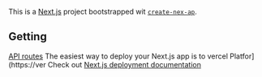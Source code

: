 This is a [Next.js](https://nextjs.org) project bootstrapped wit [`create-nex-ap`](https://nextjs.org/docs/pages/api-reference/create-next-app).
## Getting
[API routes](https://nextjs.org/docs/pages/building-your-pplication/routng/aproutes)
The easiest way to deploy your Next.js app is to vercel Platfor](https://ver
Check out [Next.js deployment documentation](https://nextjs.org/docs/pages/building-your-application/deployin) 
